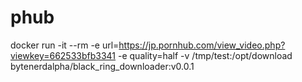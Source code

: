 # phub
docker run -it --rm -e url=https://jp.pornhub.com/view_video.php?viewkey=662533bfb3341 -e quality=half -v /tmp/test:/opt/download bytenerdalpha/black_ring_downloader:v0.0.1
